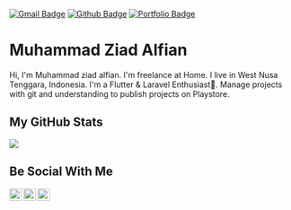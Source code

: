 [![Gmail Badge](https://img.shields.io/badge/-muhammadziadalfian07@gmail.com-c14438?style=flat&logo=Gmail&logoColor=white&link=mailto:muhammadziadalfian07@gmail.com)](mailto:muhammadziadalfian07@gmail.com) 
[![Github Badge](https://img.shields.io/badge/-muhammadziadalfian07-grey?style=flat&logo=github&logoColor=white&link=https://github.com/muhammadziadalfian07/)](https://www.github.com/muhammadziadalfian07/) [![Portfolio Badge](https://img.shields.io/badge/portfolio-web-blue?style=flat&link=https://muhammadziadalfian07.github.io//)](https://muhammadziadalfian07.github.io//) 


# Muhammad Ziad Alfian

Hi, I'm Muhammad ziad alfian. I'm freelance at Home. I live in West Nusa Tenggara, Indonesia. I'm a Flutter & Laravel Enthusiast💖. Manage projects with git and understanding to publish projects on Playstore.

## My GitHub Stats

<p align="left"> <img src="https://github-readme-stats.vercel.app/api?username=zeed-dev&count_private=true&show_icons=true&theme=cobalt" />
</p>

## Be Social With Me

<a href="https://www.linkedin.com/in/muhammad-ziad-alfian/">
  <img align="left" alt="Ziadalfian's LinkdedIn" width="22px" src="https://cdn.jsdelivr.net/npm/simple-icons@v3/icons/linkedin.svg" />
</a>
<a href="https://www.instagram.com/ziadalfiann_/">
  <img align="left" alt="Ziadalfian's Instagram" width="22px" src="https://cdn.jsdelivr.net/npm/simple-icons@v3/icons/instagram.svg" />
</a>
<a href="https://www.facebook.com/MziadAlfian/">
  <img align="left" alt="Ziadalfian's Instagram" width="22px" src="https://cdn.jsdelivr.net/npm/simple-icons@v3/icons/facebook.svg" />
</a>

